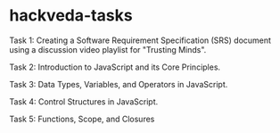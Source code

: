 # hackveda-tasks

Task 1: Creating a Software Requirement Specification (SRS) document using a discussion video playlist for "Trusting Minds". 

Task 2: Introduction to JavaScript and its Core Principles.
        
Task 3: Data Types, Variables, and Operators in JavaScript.

Task 4: Control Structures in JavaScript.

Task 5: Functions, Scope, and Closures
